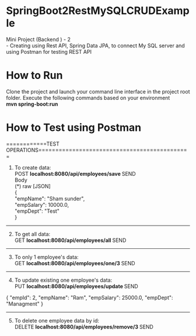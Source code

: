# SpringBoot2RestMySQLCRUDExample
Mini Project (Backend ) - 2 <br>- Creating using Rest API, Spring Data JPA, to connect My SQL server and using Postman for testing REST API

# How to Run
<p>Clone the project and launch your command line interface in the project root folder. Execute the following commands based on your environment </br>
  <b> mvn spring-boot:run </b>
  
# How to Test using Postman

============TEST OPERATIONS=============================================

1. To create data:<br>
POST 	<b>localhost:8080/api/employees/save </b>	  SEND <br>
	Body<br>
		(*) raw   [JSON] <br>
{<br>
    "empName": "Sham sunder",<br>
    "empSalary": 10000.0,<br>
    "empDept": "Test"<br>
}

-------------------------------------------------------------------------------------
2. To get all data: <br>
GET  	<b>localhost:8080/api/employees/all  </b> 		SEND

-------------------------------------------------------------------------------------
3. To only 1 employee's data: <br>
GET  	<b>localhost:8080/api/employees/one/3  </b>	SEND

-------------------------------------------------------------------------------------
4. To update existing one employee's data: <br>
PUT	<b>localhost:8080/api/employees/update	</b>	SEND

{
    "empId": 2,
    "empName": "Ram",
    "empSalary": 25000.0,
    "empDept": "Managment"
}

-------------------------------------------------------------------------------------
5. To delete one employee data by id: <br>
DELETE	<b> localhost:8080/api/employees/remove/3 </b>	SEND

